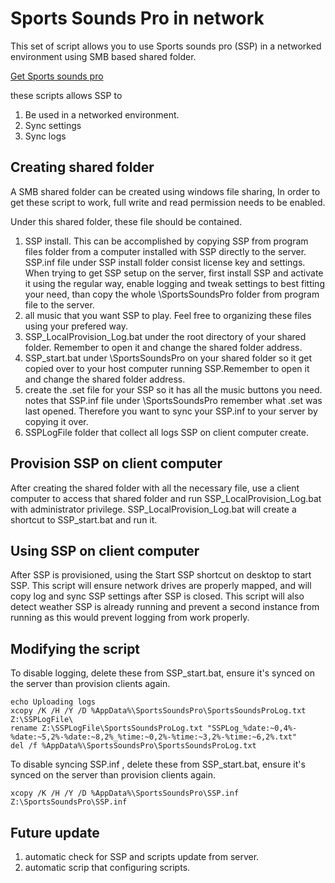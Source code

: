 # Sports Sounds Pro in network

This set of script allows you to use Sports sounds pro (SSP) in a networked environment using SMB based shared folder.

[Get Sports sounds pro](http://www.sportssoundspro.com/)

these scripts allows SSP to

 1. Be used in a networked environment.
 2. Sync settings
 3. Sync logs
## Creating shared folder

A SMB shared folder can be created using windows file sharing, In order to get these script to work, full write and read permission needs to be enabled. 

Under this shared folder, these file should be contained. 
1. SSP install. This can be accomplished by copying SSP from program files folder from a computer installed with SSP directly to the server. SSP.inf file under SSP install folder consist license key and settings. When trying to get SSP setup on the server, first install SSP and activate it using the regular way, enable logging and tweak settings to best fitting your need, than copy the whole \SportsSoundsPro folder from program file to the server. 
2. all music that you want SSP to play. Feel free to organizing these files using your prefered way.
3. SSP_LocalProvision_Log.bat under the root directory of your shared folder. Remember to open it and change the shared folder address.
4. SSP_start.bat under \SportsSoundsPro on your shared folder so it get copied over to your host computer running SSP.Remember to open it and change the shared folder address.
5. create the .set file for your SSP so it has all the music buttons you need. notes that SSP.inf file under \SportsSoundsPro remember what .set was last opened. Therefore you want to sync your SSP.inf to your server by copying it over. 
6. SSPLogFile folder that collect all logs SSP on client computer create.

## Provision SSP on client computer

After creating the shared folder with all the necessary file, use a client computer to access that shared folder and run SSP_LocalProvision_Log.bat with administrator privilege. SSP_LocalProvision_Log.bat will create a shortcut to SSP_start.bat and run it.

## Using SSP on client computer

 After SSP is provisioned, using the Start SSP shortcut on desktop to start SSP. This script will ensure network drives are properly mapped, and will copy log and sync SSP settings after SSP is closed. This script will also detect weather SSP is already running and prevent a second instance from running as this would prevent logging from work properly.

## Modifying the script

To disable logging, delete these from SSP_start.bat, ensure it's synced on the server than provision clients again.

```batch
echo Uploading logs
xcopy /K /H /Y /D %AppData%\SportsSoundsPro\SportsSoundsProLog.txt Z:\SSPLogFile\
rename Z:\SSPLogFile\SportsSoundsProLog.txt "SSPLog_%date:~0,4%-%date:~5,2%-%date:~8,2%_%time:~0,2%-%time:~3,2%-%time:~6,2%.txt"
del /f %AppData%\SportsSoundsPro\SportsSoundsProLog.txt
```

To disable syncing SSP.inf , delete these from SSP_start.bat, ensure it's synced on the server than provision clients again.
```batch
xcopy /K /H /Y /D %AppData%\SportsSoundsPro\SSP.inf Z:\SportsSoundsPro\SSP.inf 
```
## Future update

1. automatic check for SSP and scripts update from server.
2. automatic scrip that configuring scripts. 
